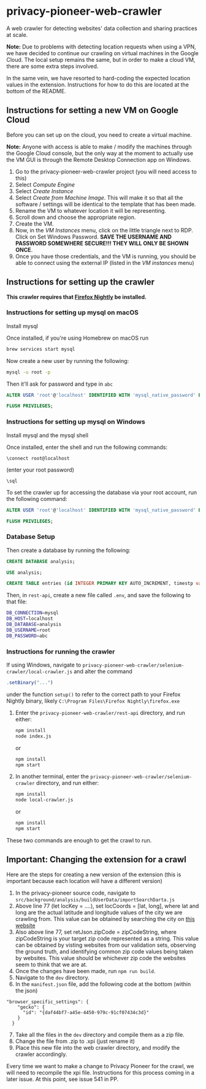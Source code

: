 # privacy-pioneer-web-crawler

A web crawler for detecting websites' data collection and sharing practices at scale.

**Note:** Due to problems with detecting location requests when using a VPN, we have decided to continue our crawling on virtual machines in the Google Cloud. The local setup remains the same, but in order to make a cloud VM, there are some extra steps involved.

In the same vein, we have resorted to hard-coding the expected location values in the extension. Instructions for how to do this are located at the bottom of the README.

## Instructions for setting a new VM on Google Cloud

Before you can set up on the cloud, you need to create a virtual machine.

**Note:** Anyone with access is able to make / modify the machines through the Google Cloud console, but the only way at the moment to actually use the VM GUI is through the Remote Desktop Connection app on Windows.

1. Go to the privacy-pioneer-web-crawler project (you will need access to this)
2. Select _Compute Engine_
3. Select _Create Instance_
4. Select _Create from Machine Image_. This will make it so that all the software / settings will be identical to the template that has been made.
5. Rename the VM to whatever location it will be representing.
6. Scroll down and choose the appropriate region.
7. Create the VM.
8. Now, in the _VM Instances_ menu, click on the little triangle next to RDP. Click on Set Windows Password. **SAVE THE USERNAME AND PASSWORD SOMEWHERE SECURE!!! THEY WILL ONLY BE SHOWN ONCE**.
9. Once you have those credentials, and the VM is running, you should be able to connect using the external IP (listed in the _VM instances_ menu)

## Instructions for setting up the crawler

**This crawler requires that [Firefox Nightly](https://www.mozilla.org/en-US/firefox/channel/desktop/) be installed.**

### Instructions for setting up mysql on macOS

Install mysql

Once installed, if you're using Homebrew on macOS run

```bash
brew services start mysql
```

Now create a new user by running the following:

```bash
mysql -u root -p
```

Then it'll ask for password and type in `abc`

```sql
ALTER USER 'root'@'localhost' IDENTIFIED WITH 'mysql_native_password' BY 'abc';
```

```sql
FLUSH PRIVILEGES;
```

### Instructions for setting up mysql on Windows

Install mysql and the mysql shell

Once installed, enter the shell and run the following commands:

```
\connect root@localhost
```

(enter your root password)

```
\sql
```

To set the crawler up for accessing the database via your root account, run the following command:

```sql
ALTER USER 'root'@'localhost' IDENTIFIED WITH 'mysql_native_password' BY 'abc';
```

```sql
FLUSH PRIVILEGES;
```

### Database Setup

Then create a database by running the following:

```sql
CREATE DATABASE analysis;
```

```sql
USE analysis;
```

```sql
CREATE TABLE entries (id INTEGER PRIMARY KEY AUTO_INCREMENT, timestp varchar(255), permission varchar(255), rootUrl varchar(255), snippet varchar(4000), requestUrl varchar(4000), typ varchar(255), ind varchar(255), firstPartyRoot varchar(255), parentCompany varchar(255), watchlistHash varchar(255), extraDetail varchar(255), cookie varchar(255), loc varchar(255));
```

Then, in `rest-api`, create a new file called `.env`, and save the following to that file:

```bash
DB_CONNECTION=mysql
DB_HOST=localhost
DB_DATABASE=analysis
DB_USERNAME=root
DB_PASSWORD=abc
```

### Instructions for running the crawler

If using Windows, navigate to `privacy-pioneer-web-crawler/selenium-crawler/local-crawler.js` and alter the command

```js
.setBinary("...")
```

under the function `setup()` to refer to the correct path to your Firefox Nightly binary, likely `C:\Program Files\Firefox Nightly\firefox.exe`

1. Enter the `privacy-pioneer-web-crawler/rest-api` directory, and run either:

   ```bash
   npm install
   node index.js
   ```

   or

   ```bash
   npm install
   npm start
   ```

2. In another terminal, enter the `privacy-pioneer-web-crawler/selenium-crawler` directory, and run either:

   ```bash
   npm install
   node local-crawler.js
   ```

   or

   ```bash
   npm install
   npm start
   ```

These two commands are enough to get the crawl to run.

## Important: Changing the extension for a crawl

Here are the steps for creating a new version of the extension (this is important because each location will have a different version)

1. In the privacy-pioneer source code, navigate to `src/background/analysis/buildUserData/importSearchDarta.js`
2. Above line 77 (let locKey = ....), set locCoords = [lat, long], where lat and long are the actual latitude and longitude values of the city we are crawling from. This value can be obtained by searching the city on [this website](https://www.latlong.net/)
3. Also above line 77, set retJson.zipCode = zipCodeString, where zipCodeString is your target zip code represented as a string. This value can be obtained by visting websites from our validation sets, observing the ground truth, and identifying common zip code values being taken by websites. This value should be whichever zip code the websites seem to think that we are at.
4. Once the changes have been made, run `npm run build`.
5. Navigate to the `dev` directory.
6. In the `manifest.json` file, add the following code at the bottom (within the json)

```
"browser_specific_settings": {
    "gecko": {
      "id": "{daf44bf7-a45e-4450-979c-91cf07434c3d}"
    }
  }
```

7. Take all the files in the `dev` directory and compile them as a zip file.
8. Change the file from .zip to .xpi (just rename it)
9. Place this new file into the web crawler directory, and modify the crawler accordingly.

Every time we want to make a change to Privacy Pioneer for the crawl, we will need to recompile the xpi file. Instructions for this process coming in a later issue. At this point, see issue 541 in PP.
